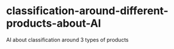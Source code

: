 # classification-around-different-products-about-AI
AI about classification around 3 types of products
